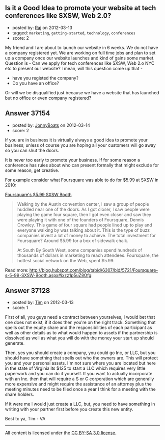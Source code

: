 ## Is it a Good Idea to promote your website at tech conferences like SXSW, Web 2.0?

- posted by: [Raj](https://stackexchange.com/users/-1/16428-raj) on 2012-03-13
- tagged: `marketing`, `getting-started`, `technology`, `conferences`
- score: 2

My friend and I are about to launch our website in 6 weeks. 
We do not have a company registered yet.
We are working on full time jobs and plan to set up a company once our website launches and kind of gains some market. 
Question is - Can we apply for tech conferences like SXSW, Web 2.o NYC etc to present our website? 
I mean, will this question come up that -
- have you registed the company? 
- Do you have an office? 

Or will we be disqualified just because we have a website that has launched but no office or even company registered? 


## Answer 37154

- posted by: [JonnyBoats](https://stackexchange.com/users/-1/3100-jonnyboats) on 2012-03-14
- score: 2

<p>If you are in business it is virtually always a good idea to promote your business; unless of course you are hoping all your customers will go away so you can shut the doors.</p>

<p>It is never too early to promote your business. If for some reason a conference has rules about who can present formally that might exclude for some reason, get creative.</p>

<p>For example consider what Foursquare was able to do for $5.99 at SXSW in 2010:</p>

<p><a href="http://blog.hubspot.com/blog/tabid/6307/bid/5721/Foursquare-s-5-99-SXSW-Booth.aspx" rel="nofollow">Foursquare's $5.99 SXSW Booth</a></p>

<blockquote>
  <p>Walking by the Austin convention center, I saw a group of people
  huddled near one of the doors. As I got closer, I saw people were
  playing the game four square, then I got even closer and saw they were
  playing it with one of the founders of Foursquare, Dennis Crowley.
  This game of four square had people lined up to play and everyone
  walking by was talking about it. This is the type of buzz companies
  invest a lot of money to achieve. The total investment for Foursquare?
  Around $5.99 for a box of sidewalk chalk.</p>
  
  <p>At South By South West, some companies spend hundreds of thousands of
  dollars in marketing to reach attendees. Foursquare, the hottest
  social network on the Web, spent $5.99.</p>
</blockquote>

<p>Read more: <a href="http://blog.hubspot.com/blog/tabid/6307/bid/5721/Foursquare-s-5-99-SXSW-Booth.aspx#ixzz1p5uZ8Ofg" rel="nofollow">http://blog.hubspot.com/blog/tabid/6307/bid/5721/Foursquare-s-5-99-SXSW-Booth.aspx#ixzz1p5uZ8Ofg</a></p>



## Answer 37128

- posted by: [Tim](https://stackexchange.com/users/-1/14914-tim) on 2012-03-13
- score: 1

First of all, you guys need a contract between yourselves, I would bet that one does not exist, if it does then you're on the right track. Something that spells out the equity share and the responsibilities of each participant as well as other details as to what would happen to assets if the partnership is dissolved as well as what you will do with the money your start up should generate. 

Then, yes you should create a company, you could go Inc, or LLC, but you should have something that spells out who the owners are. This will protect you and your personal assets. I'm not sure where you are located but here in the state of Virginia its $125 to start a LLC which requires very little paperwork and you can do it yourself. If you want to actually incorporate with an Inc. then that will require a S or C corporation which are generally more expensive and might require the assistance of an attorney plus the meeting minutes need to be filed once a year I think for a meeting with the share holders. 

If it were me I would just create a LLC, but, you need to have something in writing with your partner first before you create this new entity. 

Best to ya, 
Tim - VA



---

All content is licensed under the [CC BY-SA 3.0 license](https://creativecommons.org/licenses/by-sa/3.0/).
